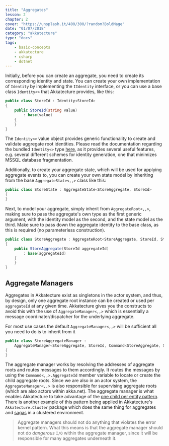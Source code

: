 ```yaml
---
title: "Aggregates"
lesson: 2
chapter: 2
cover: "https://unsplash.it/400/300/?random?BoldMage"
date: "01/07/2018"
category: "akkatecture"
type: "docs"
tags:
    - basic-concepts
    - akkatecture
    - csharp
    - dotnet
---
```


Initially, before you can create an aggregate, you need to create its corresponding 
identity and state. You can create your own implementation of `Identity` by implementing the
`IIdentity` interface, or you can use a base class `Identity<>` that
Akkatecture provides, like this:


```csharp
public class StoreId : Identity<StoreId>
{
    public StoreId(string value)
        : base(value)
    {
    }
}
```

The `Identity<>` value object provides generic functionality to create and validate aggregate root identities. Please read the documentation regarding the bundled `Identity<>` type [here](/docs/primitives#identities), as it provides several useful features, e.g. several different schemes for identity generation, one that minimizes MSSQL database fragmentation.

Additionally, to create your aggregate state, which will be used for applying aggregate events to, you can create your own state model by inheriting from the base `AggregateState<,,>` class like this:

```csharp
public class StoreState : AggregateState<StoreAggregate, StoreId>
{
}
```

Next, to model your aggregate, simply inherit from `AggregateRoot<,,>`, making sure to pass the aggregate's own type as the first generic argument, with the identity model as the second, and the state model as the third. Make sure to pass down the aggregate identity to the base class, as this is required (no parameterless construction).

```csharp
public class StoreAggregate : AggregateRoot<StoreAggregate, StoreId, StoreState>
{
    public StoreAggregate(StoreId aggregateId)
        : base(aggregateId)
    {
    }
}
```


## Aggregate Managers

Aggregates in Akkatecture exist as singletons in the actor system, and thus, by design, only one aggregate root instance can be created or used per `aggregateId` at any given time. Akkatecture gives you the constructs to avoid this with the use of `AggregateManager<,,>` which is essentially a message coordinater/dispatcher for the underlying aggregate.

For most use cases the default `AggregateManager<,,>` will be sufficient all you need to do is to inherit from it

```csharp
public class StoreAggregateManager : 
    AggregateManager<StoreAggregate, StoreId, Command<StoreAggregate, StoreId>>
{       
}
```

The aggregate manager works by resolving the addresses of aggregate roots and routes messages to them accordingly. It routes the messages by using the `Command<,,>.AggregateId` member variable to locate or create the child aggregate roots. Since we are also in an actor system, the `AggregateManager<,,>` is also responsible for supervising aggregate roots (which are also actors within akka.net). The aggregate manager is what enables Akkatecture to take advantage of the [one child per entity pattern](https://gigi.nullneuron.net/gigilabs/child-per-entity-pattern-in-akka-net/). There is another example of this pattern being applied in Akkatecture's `Akkatecture.Cluster` package which does the same thing for aggregates and [sagas](/docs/sagas) in a clustered environment.

> Aggregate managers should not do anything that violates the error kernel pattern. What this means is that the aggregate manager should not do *dangerous* `I/O` within the aggregate manager, since it will be responsible for many aggregates underneath it.